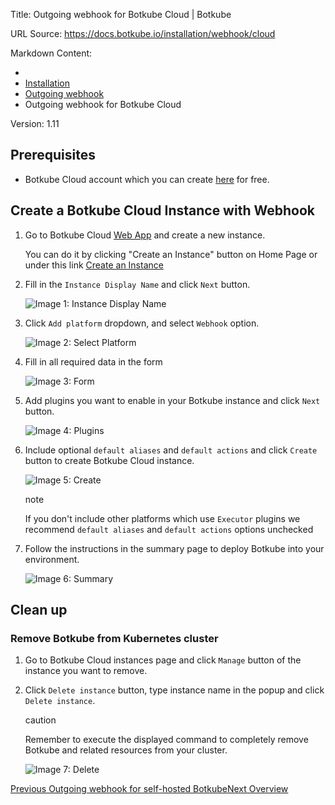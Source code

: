 Title: Outgoing webhook for Botkube Cloud | Botkube

URL Source: https://docs.botkube.io/installation/webhook/cloud

Markdown Content:
*   [](https://docs.botkube.io/)
*   [Installation](https://docs.botkube.io/)
*   [Outgoing webhook](https://docs.botkube.io/installation/webhook/)
*   Outgoing webhook for Botkube Cloud

Version: 1.11

Prerequisites[​](#prerequisites "Direct link to Prerequisites")
---------------------------------------------------------------

*   Botkube Cloud account which you can create [here](https://app.botkube.io/) for free.

Create a Botkube Cloud Instance with Webhook[​](#create-a-botkube-cloud-instance-with-webhook "Direct link to Create a Botkube Cloud Instance with Webhook")
------------------------------------------------------------------------------------------------------------------------------------------------------------

1.  Go to Botkube Cloud [Web App](https://app.botkube.io/) and create a new instance.
    
    You can do it by clicking "Create an Instance" button on Home Page or under this link [Create an Instance](https://app.botkube.io/instances/add)
    
2.  Fill in the `Instance Display Name` and click `Next` button.
    
    ![Image 1: Instance Display Name](https://docs.botkube.io/assets/images/webhook_instance_display_name-b35605d19eef1ecc93de54d6eefacae5.png)
    
3.  Click `Add platform` dropdown, and select `Webhook` option.
    
    ![Image 2: Select Platform](https://docs.botkube.io/assets/images/webhook_platform_select-aac36ca4e34549bef88cc00b3603f4ac.png)
    
4.  Fill in all required data in the form
    
    ![Image 3: Form](https://docs.botkube.io/assets/images/webhook_form-ccd69a8ec75ac03c98154db9bcf32b13.png)
    
5.  Add plugins you want to enable in your Botkube instance and click `Next` button.
    
    ![Image 4: Plugins](https://docs.botkube.io/assets/images/webhook_add_plugins-0bafa9371a2d3bccfc36c138bd442456.png)
    
6.  Include optional `default aliases` and `default actions` and click `Create` button to create Botkube Cloud instance.
    
    ![Image 5: Create](https://docs.botkube.io/assets/images/webhook_create-27a060686f00b0fb21f01839fd959e04.png)
    
    note
    
    If you don't include other platforms which use `Executor` plugins we recommend `default aliases` and `default actions` options unchecked
    
7.  Follow the instructions in the summary page to deploy Botkube into your environment.
    
    ![Image 6: Summary](https://docs.botkube.io/assets/images/webhook_summary-bfdc3ff0af6735b41a17d7219fd6b6f0.png)
    

Clean up[​](#clean-up "Direct link to Clean up")
------------------------------------------------

### Remove Botkube from Kubernetes cluster[​](#remove-botkube-from-kubernetes-cluster "Direct link to Remove Botkube from Kubernetes cluster")

1.  Go to Botkube Cloud instances page and click `Manage` button of the instance you want to remove.
    
2.  Click `Delete instance` button, type instance name in the popup and click `Delete instance`.
    
    caution
    
    Remember to execute the displayed command to completely remove Botkube and related resources from your cluster.
    
    ![Image 7: Delete](https://docs.botkube.io/assets/images/webhook_instance_delete-27fe3622760a4cbbd7c92d13d7ddcd41.png)
    

[Previous Outgoing webhook for self-hosted Botkube](https://docs.botkube.io/installation/webhook/self-hosted)[Next Overview](https://docs.botkube.io/examples-and-tutorials/)
